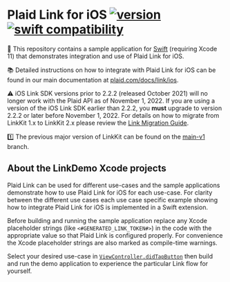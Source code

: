 # Plaid Link for iOS [![version][link-sdk-version]][link-sdk-pod-url] [![swift compatibility][link-sdk-swift-compat]][link-sdk-spi-url]

📱 This repository contains a sample application for [Swift](LinkDemo-Swift) (requiring Xcode 11) that demonstrates integration and use of Plaid Link for iOS.

📚 Detailed instructions on how to integrate with Plaid Link for iOS can be found in our main documentation at [plaid.com/docs/link/ios][link-ios-docs]. 

⚠️ iOS Link SDK versions prior to 2.2.2 (released October 2021) will no longer work with the Plaid API as of November 1, 2022. If you are using a version of the iOS Link SDK earlier than 2.2.2, you **must** upgrade to version 2.2.2 or later before November 1, 2022. For details on how to migrate from LinkKit 1.x to LinkKit 2.x please review the [Link Migration Guide][link-1-2-migration].

1️⃣  The previous major version of LinkKit can be found on the [main-v1][link-main-v1] branch.

## About the LinkDemo Xcode projects

Plaid Link can be used for different use-cases and the sample applications demonstrate how to use Plaid Link for iOS for each use-case.
For clarity between the different use cases each use case specific example showing how to integrate Plaid Link for iOS is implemented in a Swift extension.

Before building and running the sample application replace any Xcode placeholder strings (like `<#GENERATED_LINK_TOKEN#>`) in the code with the appropriate value so that Plaid Link is configured properly. For convenience the Xcode placeholder strings are also marked as compile-time warnings.

Select your desired use-case in [`ViewController.didTapButton`](https://github.com/plaid/plaid-link-ios/search?q=didtapbutton) then build and run the demo application to experience the particular Link flow for yourself.

[link-ios-docs]: https://plaid.com/docs/link/ios
[link-sdk-version]: https://img.shields.io/cocoapods/v/Plaid
[link-sdk-pod-url]: https://cocoapods.org/pods/Plaid
[link-sdk-spi-url]: https://swiftpackageindex.com/plaid/plaid-link-ios
[link-sdk-swift-compat]: https://img.shields.io/endpoint?url=https%3A%2F%2Fswiftpackageindex.com%2Fapi%2Fpackages%2Fplaid%2Fplaid-link-ios%2Fbadge%3Ftype%3Dswift-versions
[link-1-2-migration]: https://plaid.com/docs/link/ios/ios-v2-migration
[link-main-v1]: https://github.com/plaid/plaid-link-ios/tree/main-v1
